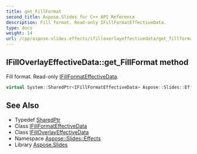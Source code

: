```yaml
---
title: get_FillFormat
second_title: Aspose.Slides for C++ API Reference
description: Fill format. Read-only IFillFormatEffectiveData.
type: docs
weight: 14
url: /cpp/aspose.slides.effects/ifilloverlayeffectivedata/get_fillformat/
---
```

## IFillOverlayEffectiveData::get_FillFormat method


Fill format. Read-only [IFillFormatEffectiveData](../../../aspose.slides/ifillformateffectivedata/).

```cpp
virtual System::SharedPtr<IFillFormatEffectiveData> Aspose::Slides::Effects::IFillOverlayEffectiveData::get_FillFormat()=0
```

## See Also

* Typedef [SharedPtr](../../../system/sharedptr/)
* Class [IFillFormatEffectiveData](../../../aspose.slides/ifillformateffectivedata/)
* Class [IFillOverlayEffectiveData](../)
* Namespace [Aspose::Slides::Effects](../../)
* Library [Aspose.Slides](../../../)
